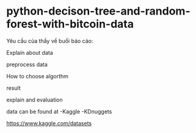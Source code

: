 # python-decison-tree-and-random-forest-with-bitcoin-data

Yêu cầu của thầy về buổi báo cáo: 

Explain about data

preprocess data

How to choose algorthm

result

explain and evaluation

data can be found at 
-Kaggle
-KDnuggets

https://www.kaggle.com/datasets
